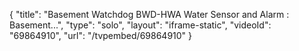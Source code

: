 {
    "title": "Basement Watchdog BWD-HWA Water Sensor and Alarm : Basement...",
    "type": "solo",
    "layout": "iframe-static",
    "videoId": "69864910",
    "url": "\/tvpembed\/69864910"
}